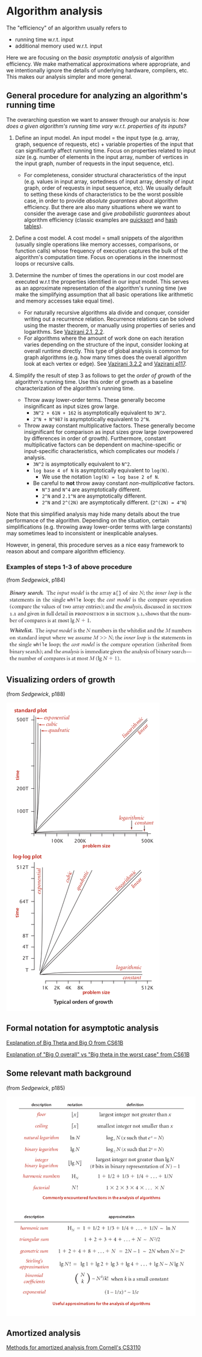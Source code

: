 # Algorithm analysis

The "efficiency" of an algorithm usually refers to
- running time w.r.t. input
- additional memory used w.r.t. input

Here we are focusing on the *basic asymptotic analysis* of algorithm efficiency. We make mathematical approximations where appropriate, and we intentionally ignore the details of underlying hardware, compilers, etc. This makes our analysis simpler and more general.


## General procedure for analyzing an algorithm's running time

The overarching question we want to answer through our analysis is: *how does a given algorithm's running time vary w.r.t. properties of its inputs?*

1. Define an input model. An input model = the input type (e.g. array, graph, sequence of requests, etc) + variable properties of the input that can significantly affect running time. Focus on properties related to input *size* (e.g. number of elements in the input array, number of vertices in the input graph, number of requests in the input sequence, etc).
    - For completeness, consider structural characteristics of the input (e.g. values in input array, sortedness of input array, density of input graph, order of requests in input sequence, etc). We usually default to setting these kinds of characteristics to be the worst possible case, in order to provide *absolute guarantees* about algorithm efficiency. But there are also many situations where we want to consider the average case and give *probabilistic guarantees* about algorithm efficiency (classic examples are [quicksort](https://en.wikipedia.org/wiki/Quicksort) and [hash tables](https://en.wikipedia.org/wiki/Hash_table)).

2. Define a cost model. A cost model = small snippets of the algorithm (usually single operations like memory accesses, comparisons, or function calls) whose frequency of execution captures the bulk of the algorithm's computation time. Focus on operations in the innermost loops or recursive calls.

3. Determine the number of times the operations in our cost model are executed w.r.t the properties identified in our input model. This serves as an approximate representation of the algorithm's running time (we make the simplifying assumption that all basic operations like arithmetic and memory accesses take equal time).
    - For naturally recursive algorithms ala divide and conquer, consider writing out a recurrence relation. Recurrence relations can be solved using the master theorem, or manually using properties of series and logarithms. See [Vazirani 2.1, 2.2](https://people.eecs.berkeley.edu/~vazirani/algorithms/chap2.pdf).
    - For algorithms where the amount of work done on each iteration varies depending on the structure of the input, consider looking at overall runtime directly. This type of global analysis is common for graph algorithms (e.g. how many times does the overall algorithm look at each vertex or edge). See [Vazirani 3.2.2](https://people.eecs.berkeley.edu/~vazirani/algorithms/chap3.pdf) and [Vazirani p117](https://people.eecs.berkeley.edu/~vazirani/algorithms/chap4.pdf).

4. Simplify the result of step 3 as follows to get the *order of growth* of the algorithm's running time. Use this order of growth as a baseline characterization of the algorithm's running time.
    - Throw away lower-order terms. These generally become insignificant as input sizes grow large.
        - ```3N^2 + 61N + 162``` is asymptotically equivalent to ```3N^2```.
        - ```2^N + N^987``` is asymptotically equivalent to ```2^N```.
    - Throw away constant multiplicative factors. These generally become insignificant for comparison as input sizes grow large (overpowered by differences in order of growth). Furthermore, constant multiplicative factors can be dependent on machine-specific or input-specific characteristics, which complicates our models / analysis.
        - ```3N^2``` is asymptotically equivalent to ```N^2```.
        - ```log base 4 of N``` is asymptotically equivalent to ```log(N)```.
            - We use the notation ```log(N) = log base 2 of N```.
        - Be careful to **not** throw away constant *non-multiplicative* factors.
            - ```N^3``` and ```N^4``` are asymptotically different.
            - ```2^N``` and ```2.1^N``` are asymptotically different.
            - ```2^N``` and ```2^(2N)``` are asymptotically different. (```2^(2N) = 4^N```)

Note that this simplified analysis may hide many details about the true performance of the algorithm. Depending on the situation, certain simplifications (e.g. throwing away lower-order terms with large constants) may sometimes lead to inconsistent or inexplicable analyses.

However, in general, this procedure serves as a nice easy framework to reason about and compare algorithm efficiency.


### Examples of steps 1-3 of above procedure

(from *Sedgewick*, p184)

![procedure-example.png](assets/images/00_analysis/procedure-example.png)


## Visualizing orders of growth

(from *Sedgewick*, p188)

![visualizing-orders.png](assets/images/00_analysis/visualizing-orders.png)


## Formal notation for asymptotic analysis

[Explanation of Big Theta and Big O from CS61B](https://www.youtube.com/watch?v=CGdubALgQw4&list=PL8FaHk7qbOD4oAdQOZ765z6aeqyKs2593&index=8)

[Explanation of "Big O overall" vs "Big theta in the worst case" from CS61B](https://www.youtube.com/watch?v=0SCtnf84QrI&list=PL8FaHk7qbOD41EHkD7CgQuRw1jpH_Fv7-&index=4)


## Some relevant math background

(from *Sedgewick*, p185)

![relevant-math.png](assets/images/00_analysis/relevant-math.png)


## Amortized analysis

[Methods for amortized analysis from Cornell's CS3110](https://www.cs.cornell.edu/courses/cs3110/2011sp/Lectures/lec20-amortized/amortized.htm)
